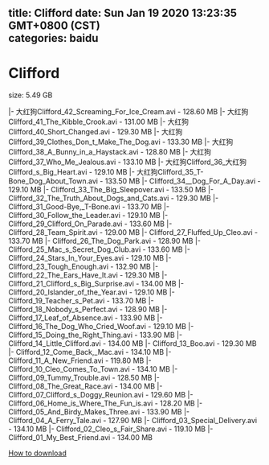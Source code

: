 
title: Clifford
date: Sun Jan 19 2020 13:23:35 GMT+0800 (CST)    
categories: baidu
---

# Clifford
size: 5.49 GB
 
 
|- 大红狗Clifford_42_Screaming_For_Ice_Cream.avi - 128.60 MB
|- 大红狗Clifford_41_The_Kibble_Crook.avi - 131.00 MB
|- 大红狗Clifford_40_Short_Changed.avi - 129.30 MB
|- 大红狗Clifford_39_Clothes_Don_t_Make_The_Dog.avi - 133.30 MB
|- 大红狗Clifford_38_A_Bunny_in_a_Haystack.avi - 128.80 MB
|- 大红狗Clifford_37_Who_Me_Jealous.avi - 133.10 MB
|- 大红狗Clifford_36_大红狗Clifford_s_Big_Heart.avi - 129.10 MB
|- 大红狗Clifford_35_T-Bone_Dog_About_Town.avi - 133.50 MB
|- Clifford_34__Dog_For_A_Day.avi - 129.10 MB
|- Clifford_33_The_Big_Sleepover.avi - 133.50 MB
|- Clifford_32_The_Truth_About_Dogs_and_Cats.avi - 129.30 MB
|- Clifford_31_Good-Bye,_T-Bone.avi - 133.70 MB
|- Clifford_30_Follow_the_Leader.avi - 129.10 MB
|- Clifford_29_Clifford_On_Parade.avi - 133.60 MB
|- Clifford_28_Team_Spirit.avi - 129.00 MB
|- Clifford_27_Fluffed_Up_Cleo.avi - 133.70 MB
|- Clifford_26_The_Dog_Park.avi - 128.90 MB
|- Clifford_25_Mac_s_Secret_Dog_Club.avi - 133.60 MB
|- Clifford_24_Stars_In_Your_Eyes.avi - 129.10 MB
|- Clifford_23_Tough_Enough.avi - 132.90 MB
|- Clifford_22_The_Ears_Have_It.avi - 129.30 MB
|- Clifford_21_Clifford_s_Big_Surprise.avi - 134.00 MB
|- Clifford_20_Islander_of_the_Year.avi - 129.10 MB
|- Clifford_19_Teacher_s_Pet.avi - 133.70 MB
|- Clifford_18_Nobody_s_Perfect.avi - 128.90 MB
|- Clifford_17_Leaf_of_Absence.avi - 133.90 MB
|- Clifford_16_The_Dog_Who_Cried_Woof.avi - 129.10 MB
|- Clifford_15_Doing_the_Right_Thing.avi - 133.90 MB
|- Clifford_14_Little_Clifford.avi - 134.00 MB
|- Clifford_13_Boo.avi - 129.30 MB
|- Clifford_12_Come_Back,_Mac.avi - 134.10 MB
|- Clifford_11_A_New_Friend.avi - 119.80 MB
|- Clifford_10_Cleo_Comes_To_Town.avi - 134.10 MB
|- Clifford_09_Tummy_Trouble.avi - 128.50 MB
|- Clifford_08_The_Great_Race.avi - 134.00 MB
|- Clifford_07_Clifford_s_Doggy_Reunion.avi - 129.60 MB
|- Clifford_06_Home_is_Where_The_Fun_is.avi - 128.20 MB
|- Clifford_05_And_Birdy_Makes_Three.avi - 133.90 MB
|- Clifford_04_A_Ferry_Tale.avi - 127.90 MB
|- Clifford_03_Special_Delivery.avi - 134.10 MB
|- Clifford_02_Cleo_s_Fair_Share.avi - 119.10 MB
|- Clifford_01_My_Best_Friend.avi - 134.00 MB

[How to download](https://bpcam.bemobtrk.com/go/2ceec3aa-1ca2-46d6-b9ff-aaa5c184517c?jno=340)